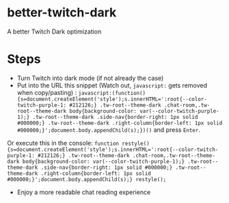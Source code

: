 # better-twitch-dark
A better Twitch Dark optimization

# Steps
* Turn Twitch into dark mode (if not already the case)
* Put into the URL this snippet (Watch out, `javascript:` gets removed when copy/pasting) : 
`javascript:(function(){s=document.createElement('style');s.innerHTML=':root{--color-twitch-purple-1: #212126;} .tw-root--theme-dark .chat-room,.tw-root--theme-dark body{background-color: var(--color-twitch-purple-1);} .tw-root--theme-dark .side-nav{border-right: 1px solid #000000;} .tw-root--theme-dark .right-column{border-left: 1px solid #000000;}';document.body.appendChild(s);})()` and press `Enter`.

Or execute this in the console:
`
function restyle(){s=document.createElement('style');s.innerHTML=':root{--color-twitch-purple-1: #212126;} .tw-root--theme-dark .chat-room,.tw-root--theme-dark body{background-color: var(--color-twitch-purple-1);} .tw-root--theme-dark .side-nav{border-right: 1px solid #000000;} .tw-root--theme-dark .right-column{border-left: 1px solid #000000;}';document.body.appendChild(s);}
restyle();
`
* Enjoy a more readable chat reading experience

